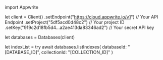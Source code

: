 import Appwrite

let client = Client()
    .setEndpoint("https://cloud.appwrite.io/v1") // Your API Endpoint
    .setProject("5df5acd0d48c2") // Your project ID
    .setKey("919c2d18fb5d4...a2ae413da83346ad2") // Your secret API key

let databases = Databases(client)

let indexList = try await databases.listIndexes(
    databaseId: &quot;[DATABASE_ID]&quot;,
    collectionId: &quot;[COLLECTION_ID]&quot;
)

